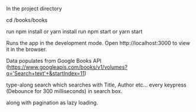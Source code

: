 In the project directory

cd /books/books

run npm install or yarn install 
run npm start or yarn start

Runs the app in the development mode. Open http://localhost:3000 to view it in the browser.

Data populates from Google Books API (https://www.googleapis.com/books/v1/volumes?q='Search+text'+&startIndex=11)

type-along search which searches with Title, Author etc... every keypress (Debounce for 300 milliseconds) in search box.

along with pagination as lazy loading.
